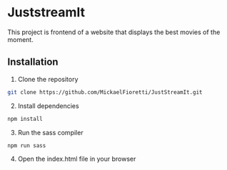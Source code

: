 # JuststreamIt

This project is frontend of a website that displays the best movies of the moment.

## Installation

1. Clone the repository

```bash
git clone https://github.com/MickaelFioretti/JustStreamIt.git
```

2. Install dependencies

```bash
npm install
```

3. Run the sass compiler

```bash
npm run sass
```

4. Open the index.html file in your browser